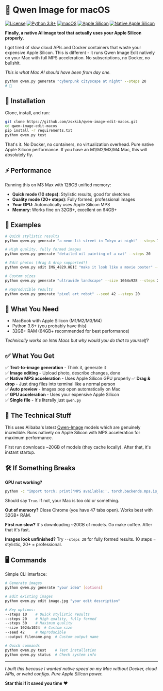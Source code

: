 # 🎨 Qwen Image for macOS

[![License](https://img.shields.io/badge/License-Apache%202.0-blue.svg)](LICENSE)
[![Python 3.8+](https://img.shields.io/badge/Python-3.8%2B-blue.svg)](https://www.python.org/downloads/)
[![macOS](https://img.shields.io/badge/Platform-macOS-lightgrey.svg)](https://www.apple.com/macos/)
[![Apple Silicon](https://img.shields.io/badge/Apple%20Silicon-Optimized-green.svg)](https://support.apple.com/en-us/HT211814)
[![Native Apple Silicon](https://img.shields.io/badge/Native-Apple%20Silicon-brightgreen.svg)](#performance)

**Finally, a native AI image tool that actually uses your Apple Silicon properly.**

I got tired of slow cloud APIs and Docker containers that waste your expensive Apple Silicon. This is different - it runs Qwen Image Edit natively on your Mac with full MPS acceleration. No subscriptions, no Docker, no bullshit.

*This is what Mac AI should have been from day one.*

```bash
python qwen.py generate "cyberpunk cityscape at night" --steps 20
# 🤯
```

## 🚀 Installation

Clone, install, and run:

```bash
git clone https://github.com/zsxkib/qwen-image-edit-macos.git
cd qwen-image-edit-macos
pip install -r requirements.txt
python qwen.py test
```

That's it. No Docker, no containers, no virtualization overhead. Pure native Apple Silicon performance. If you have an M1/M2/M3/M4 Mac, this will absolutely fly.

## ⚡ Performance

Running this on M3 Max with 128GB unified memory:

- **Quick mode (10 steps)**: Stylistic results, good for sketches
- **Quality mode (20+ steps)**: Fully formed, professional images  
- **Your GPU**: Automatically uses Apple Silicon MPS
- **Memory**: Works fine on 32GB+, excellent on 64GB+

## 🎯 Examples

```bash
# Quick stylistic results
python qwen.py generate "a neon-lit street in Tokyo at night" --steps 10

# High quality, fully formed images
python qwen.py generate "detailed oil painting of a cat" --steps 20

# Edit photos (drag & drop supported!)
python qwen.py edit IMG_4829.HEIC "make it look like a movie poster" --steps 20

# Custom sizes
python qwen.py generate "ultrawide landscape" --size 1664x928 --steps 20

# Reproducible results
python qwen.py generate "pixel art robot" --seed 42 --steps 20
```

## 🧰 What You Need

- MacBook with Apple Silicon (M1/M2/M3/M4)
- Python 3.8+ (you probably have this)
- 32GB+ RAM (64GB+ recommended for best performance)

*Technically works on Intel Macs but why would you do that to yourself?*

## ✅ What You Get

✅ **Text-to-image generation** - Think it, generate it  
✅ **Image editing** - Upload photo, describe changes, done  
✅ **Native MPS acceleration** - Uses Apple Silicon GPU properly
✅ **Drag & drop** - Just drag files into terminal like a normal person  
✅ **Auto preview** - Images pop open automatically on Mac  
✅ **GPU acceleration** - Uses your expensive Apple Silicon  
✅ **Single file** - It's literally just `qwen.py`  

## 🔧 The Technical Stuff

This uses Alibaba's latest [Qwen-Image](https://huggingface.co/Qwen/Qwen-Image) models which are genuinely incredible. Runs natively on Apple Silicon with MPS acceleration for maximum performance.

First run downloads ~20GB of models (they cache locally). After that, it's instant startup.

## 🛠️ If Something Breaks

**GPU not working?**
```bash
python -c "import torch; print('MPS available:', torch.backends.mps.is_available())"
```
Should say `True`. If not, your Mac is too old or something.

**Out of memory?** Close Chrome (you have 47 tabs open). Works best with 32GB+ RAM.

**First run slow?** It's downloading ~20GB of models. Go make coffee. After that it's fast.

**Images look unfinished?** Try `--steps 20` for fully formed results. 10 steps = stylistic, 20+ = professional.

## 🖥️ Commands

Simple CLI interface:

```bash
# Generate images
python qwen.py generate "your idea" [options]

# Edit existing images
python qwen.py edit image.jpg "your edit description"

# Key options:
--steps 10    # Quick stylistic results  
--steps 20    # High quality, fully formed
--steps 30    # Maximum quality
--size 1024x1024  # Custom size
--seed 42     # Reproducible
--output filename.png  # Custom output name

# Quick commands
python qwen.py test    # Test installation
python qwen.py status  # Check system info
```

---

*I built this because I wanted native speed on my Mac without Docker, cloud APIs, or weird configs. Pure Apple Silicon power.*

**Star this if it saved you time** ❤️
